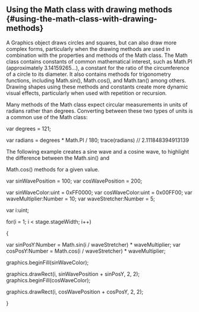 ## Using the Math class with drawing methods {#using-the-math-class-with-drawing-methods}

A Graphics object draws circles and squares, but can also draw more complex forms, particularly when the drawing methods are used in combination with the properties and methods of the Math class. The Math class contains constants of common mathematical interest, such as Math.PI (approximately 3.14159265...), a constant for the ratio of the circumference of a circle to its diameter. It also contains methods for trigonometry functions, including Math.sin(), Math.cos(), and Math.tan() among others. Drawing shapes using these methods and constants create more dynamic visual effects, particularly when used with repetition or recursion.

Many methods of the Math class expect circular measurements in units of radians rather than degrees. Converting between these two types of units is a common use of the Math class:

var degrees = 121;

var radians = degrees * Math.PI / 180; trace(radians) // 2.111848394913139

The following example creates a sine wave and a cosine wave, to highlight the difference between the Math.sin() and

Math.cos() methods for a given value.

var sinWavePosition = 100; var cosWavePosition = 200;

var sinWaveColor:uint = 0xFF0000; var cosWaveColor:uint = 0x00FF00; var waveMultiplier:Number = 10; var waveStretcher:Number = 5;

var i:uint;

for(i = 1; i &lt; stage.stageWidth; i++)

{

var sinPosY:Number = Math.sin(i / waveStretcher) * waveMultiplier; var cosPosY:Number = Math.cos(i / waveStretcher) * waveMultiplier;

graphics.beginFill(sinWaveColor);

graphics.drawRect(i, sinWavePosition + sinPosY, 2, 2); graphics.beginFill(cosWaveColor);

graphics.drawRect(i, cosWavePosition + cosPosY, 2, 2);

}